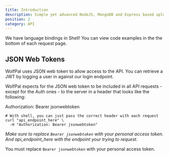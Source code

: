 ```yaml
---
title: Introduction
description: Simple yet advanced NodeJS, MongoDB and Express based uploader.
position: 2
category: API
---
```


We have language bindings in Shell! You can view code examples in the the bottom of each request page.

## JSON Web Tokens

WolfPal uses JSON web token to allow access to the API. You can retrieve a JWT by logging a user in against our login endpoint.

WolfPal expects for the JSON web token to be included in all API requests - except for the Auth ones - to the server in a header that looks like the following:

Authorization: Bearer jsonwebtoken

```shell
# With shell, you can just pass the correct header with each request
curl "api_endpoint_here" \
  -H "Authorization: Bearer jsonwebtoken"
```

_Make sure to replace `Bearer jsonwebtoken` with your personal access token. And api_endpoint_here with the endpoint your trying to request._

<alert type="info">

You must replace `Bearer jsonwebtoken` with your personal access token.
</alert>
